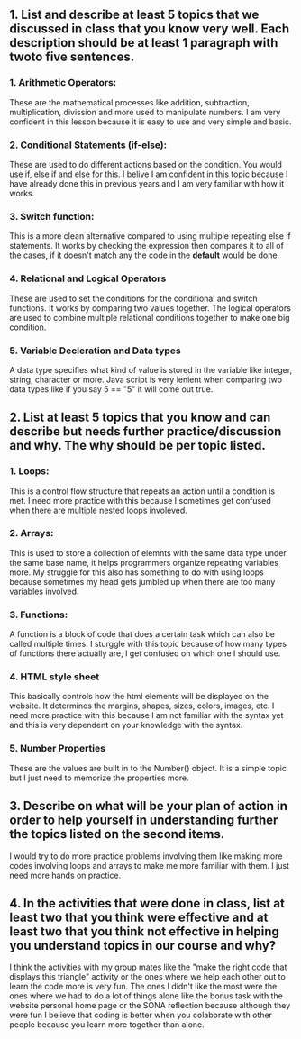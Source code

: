 ## **1. List and describe at least 5 topics that we discussed in class that you know very well. Each description should be at least 1 paragraph with twoto five sentences.**
### 1. Arithmetic Operators: 
These are the mathematical processes like addition, subtraction, multiplication, divission and more used to manipulate numbers. I am very confident in this lesson because it is easy to use and very simple and basic.
### 2. Conditional Statements (if-else):
These are used to do different actions based on the condition. You would use if, else if and else for this. I belive I am confident in this topic because I have already done this in previous years and I am very familiar with how it works.
### 3. Switch function:
This is a more clean alternative compared to using multiple repeating else if statements. It works by checking the expression then compares it to all of the cases, if it doesn't match any the code in the **default** would be done. 
### 4. Relational and Logical Operators
These are used to set the conditions for the conditional and switch functions. It works by comparing two values together. The logical operators are used to combine multiple relational conditions together to make one big condition. 
### 5. Variable Decleration and Data types 
A data type specifies what kind of value is stored in the variable like integer, string, character or more. Java script is very lenient when comparing two data types like if you say 5 == "5" it will come out true. 

## **2. List at least 5 topics that you know and can describe but needs further practice/discussion and why.  The why should be per topic listed.**
### 1. Loops:
This is a control flow structure that repeats an action until a condition is met. I need more practice with this because I sometimes get confused when there are multiple nested loops involeved.
### 2. Arrays:
This is used to store a collection of elemnts with the same data type under the same base name, it helps programmers organize repeating variables more. My struggle for this also has something to do with using loops because sometimes my head gets jumbled up when there are too many variables involved.
### 3. Functions:
A function is a block of code that does a certain task which can also be called multiple times. I sturggle with this topic because of how many types of functions there actually are, I get confused on which one I should use. 
### 4. HTML style sheet
This basically controls how the html elements will be displayed on the website. It determines the margins, shapes, sizes, colors, images, etc. I need more practice with this because I am not familiar with the syntax yet and this is very dependent on your knowledge with the syntax. 
### 5. Number Properties
These are the values are built in to the Number() object. It is a simple topic but I just need to memorize the properties more. 
## **3. Describe on what will be your plan of action in order to help yourself in understanding further the topics listed on the second items.**
I would try to do more practice problems involving them like making more codes involving loops and arrays to make me more familiar with them. I just need more hands on practice.
## **4. In the activities that were done in class, list at least two that you think were effective and at least two that you think not effective in helping you understand topics in our course and why?**
I think the activities with my group mates like the "make the right code that displays this triangle" activity or the ones where we help each other out to learn the code more is very fun. The ones I didn't like the most were the ones where we had to do a lot of things alone like the bonus task with the website personal home page or the SONA reflection because although they were fun I believe that coding is better when you colaborate with other people because you learn more together than alone.
